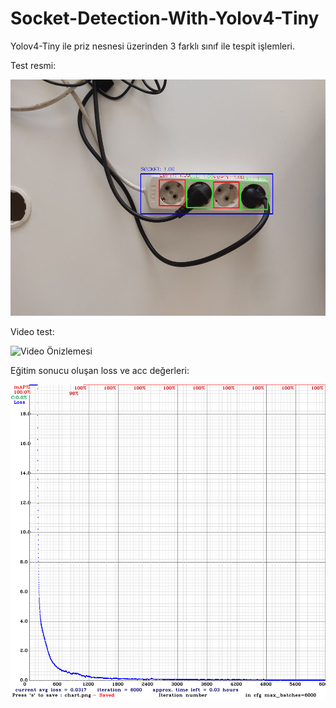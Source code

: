 # Socket-Detection-With-Yolov4-Tiny
Yolov4-Tiny ile priz nesnesi üzerinden 3 farklı sınıf ile tespit işlemleri.

Test resmi:

![GitHub Logo](https://github.com/emirselver/Socket-Detection-With-Yolov4-Tiny/blob/main/yolov4-tiny/test/output/(result)%20test_img.jpg)

Video test:

![Video Önizlemesi](https://github.com/emirselver/Socket-Detection-With-Yolov4-Tiny/blob/main/yolov4-tiny/test/output/result_-test_video.gif?raw=true)

Eğitim sonucu oluşan loss ve acc değerleri:

![GitHub Logo](https://github.com/emirselver/Socket-Detection-With-Yolov4-Tiny/blob/main/graphics/6000_iteration.png)
